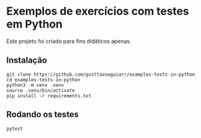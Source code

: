 # Exemplos de exercícios com testes em Python

Este projeto foi criado para fins didáticos apenas.

## Instalação
```
git clone https://github.com/gusttavoaguiarr/examples-tests-in-python
cd examples-tests-in-python
python3 -m venv .venv
source .venv/bin/activate
pip install -r requirements.txt
```


## Rodando os testes
```
pytest
```

